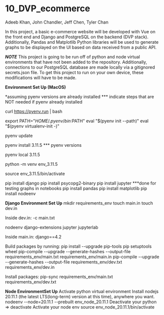# 10_DVP_ecommerce
Adeeb Khan, John Chandler, Jeff Chen, Tyler Chan 

In this project, a basic e-commerce website will be developed with Vue on the front end and Django and PostgreSQL on the backend (DVP stack). Additionally, Pandas and Matplotlib Python libraries will be used to generate graphs to be displayed on the UI based on data received from a public API.  

***NOTE***
This project is going to be run off of python and node virtual environments that have not been added to the repository. Additionally, connections to our PostgreSQL database are made locally via a gitignored secrets.json file. To get this project to run on your own device, these modifications will have to be made. 

**Environment Set Up (MacOS)**

*assuming pyenv versions are already installed 
*** indicate steps that are NOT needed if pyenv already installed

curl https://pyenv.run | bash

export PATH="$HOME/.pyenv/bin:$PATH"
eval "$(pyenv init --path)"
eval "$(pyenv virtualenv-init -)"

pyenv update

pyenv install 3.11.5    ***
pyenv versions

pyenv local 3.11.5

python -m venv env_3.11.5

source env_3.11.5/bin/activate

pip install django
pip install psycopg2-binary
pip install jupyter ***done for testing graphs in notebooks
pip install pandas
pip install matplotlib
pip install nodeenv

**Django Environment Set Up**
mkdir requirements_env
touch main.in
touch dev.in

Inside dev.in: 
-c main.txt

nodeenv
django-extensions
jupyter
jupyterlab

Inside main.in:
django==4.2

Build packages by running:
	pip install --upgrade pip-tools pip setuptools wheel
 	pip-compile --upgrade --generate-hashes --output-file requirements_env/main.txt requirements_env/main.in
  	pip-compile --upgrade --generate-hashes --output-file requirements_env/dev.txt requirements_env/dev.in 

Install packages:
pip-sync requirements_env/main.txt requirements_env/dev.txt

**Node EnvironmentSet Up**
Activate python virtual environment
Install nodejs 20.11.1 (the latest LTS(long-term) version at this time), anywhere you want.
nodeenv --node=20.11.1 --prebuilt env_node_20.11.1
Deactivate your python => deactivate
Activate your node env
source env_node_20.11.1/bin/activate

